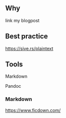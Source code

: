 
## Why

link my blogpost

## Best practice

https://sive.rs/plaintext

## Tools


Markdown

Pandoc

### Markdown

https://www.ficdown.com/